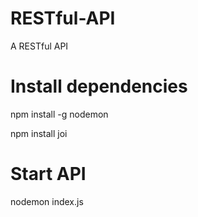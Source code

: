 # RESTful-API
A RESTful API 

# Install dependencies
npm install -g nodemon

npm install joi

# Start API
nodemon index.js


